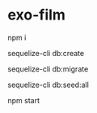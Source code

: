 # exo-film

npm i

sequelize-cli db:create

sequelize-cli db:migrate

sequelize-cli db:seed:all

npm start